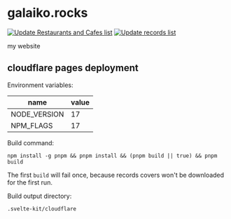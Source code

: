 # galaiko.rocks

[![Update Restaurants and Cafes list](https://github.com/ngalaiko/blog/actions/workflows/restaurants_and_cafes.yaml/badge.svg)](https://github.com/ngalaiko/blog/actions/workflows/restaurants_and_cafes.yaml)
[![Update records list](https://github.com/ngalaiko/blog/actions/workflows/records.yaml/badge.svg)](https://github.com/ngalaiko/blog/actions/workflows/records.yaml)

my website

## cloudflare pages deployment

Environment variables:

| name         | value |
| ------------ | ----- |
| NODE_VERSION | 17    |
| NPM_FLAGS    | 17    |

Build command:

```
npm install -g pnpm && pnpm install && (pnpm build || true) && pnpm build
```

The first `build` will fail once, because records covers won't be downloaded for the first run.

Build output directory:

```
.svelte-kit/cloudflare
```
